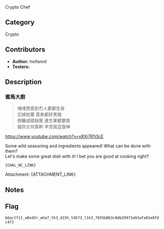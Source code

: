 Crypto Chef

## Category

Crypto

## Contributors

-   **Author:** hoifanrd
-   **Testers:** 

## Description
### 蜜馬大廚

> 啫啫煲衰到冇人要都生呑  
> 忘掉拍薑 蒸魚都好黑暗  
> 倒曬成碟餸尾 連生果都要揼  
> 揾你又何貴幹 辛苦我這食神  

https://www.youtube.com/watch?v=xRXj7R1j3cE

Some wild seasoning and ingredients appeared! What can be done with them?  
Let's make some great dish with it! I bet you are good at cooking right?  

```
{CHAL_NC_LINK}
```

Attachment: {ATTACHMENT_LINK}

## Notes

## Flag

`b6actf{1_w0nd3r_wha7_th3_d15h_t4573_l1k3_7035b0b3c0db29973a93afa01e8fdc4f}`
